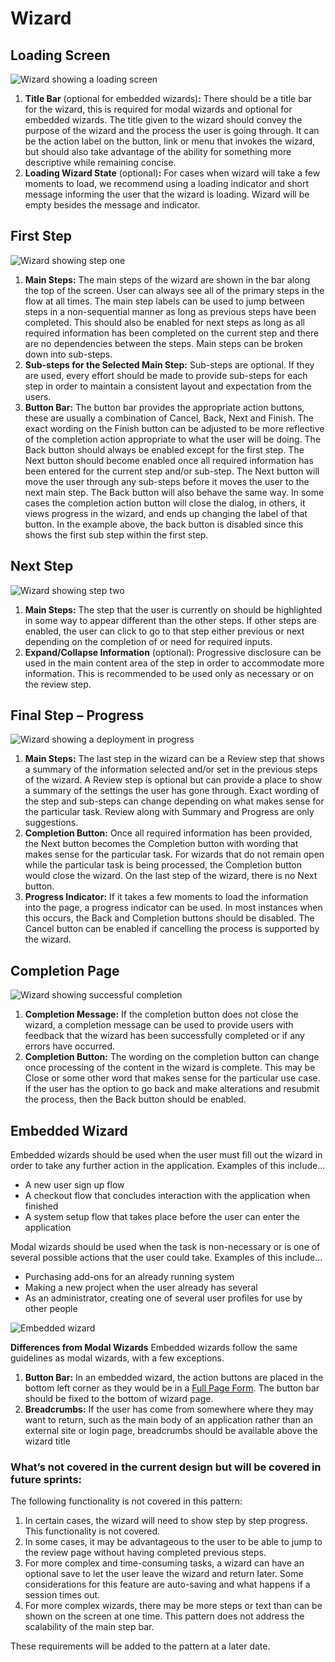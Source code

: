 # Wizard

## Loading Screen

![Wizard showing a loading screen](img/wizard-flow-description1.png)

1. **Title Bar** (optional for embedded wizards)**:** There should be a title bar for the wizard, this is required for modal wizards and optional for embedded wizards. The title given to the wizard should convey the purpose of the wizard and the process the user is going through. It can be the action label on the button, link or menu that invokes the wizard, but should also take advantage of the ability for something more descriptive while remaining concise.
1. **Loading Wizard State** (optional)**:** For cases when wizard will take a few moments to load, we recommend using a loading indicator and short message informing the user that the wizard is loading. Wizard will be empty besides the message and indicator.

## First Step

![Wizard showing step one](img/wizard-flow-description2.png)

1. **Main Steps:** The main steps of the wizard are shown in the bar along the top of the screen. User can always see all of the primary steps in the flow at all times. The main step labels can be used to jump between steps in a non-sequential manner as long as previous steps have been completed. This should also be enabled for next steps as long as all required information has been completed on the current step and there are no dependencies between the steps. Main steps can be broken down into sub-steps.
1. **Sub-steps for the Selected Main Step:** Sub-steps are optional. If they are used, every effort should be made to provide sub-steps for each step in order to maintain a consistent layout and expectation from the users.
1. **Button Bar:** The button bar provides the appropriate action buttons, these are usually a combination of Cancel, Back, Next and Finish. The exact wording on the Finish button can be adjusted to be more reflective of the completion action appropriate to what the user will be doing. The Back button should always be enabled except for the first step. The Next button should become enabled once all required information has been entered for the current step and/or sub-step. The Next button will move the user through any sub-steps before it moves the user to the next main step. The Back button will also behave the same way. In some cases the completion action button will close the dialog, in others, it views progress in the wizard, and ends up changing the label of that button.
In the example above, the back button is disabled since this shows the first sub step within the first step.

## Next Step

![Wizard showing step two](img/wizard-flow-description3.png)

1. **Main Steps:** The step that the user is currently on should be highlighted in some way to appear different than the other steps. If other steps are enabled, the user can click to go to that step either previous or next depending on the completion of or need for required inputs.
1. **Expand/Collapse Information** (optional): Progressive disclosure can be used in the main content area of the step in order to accommodate more information. This is recommended to be used only as necessary or on the review step.

## Final Step – Progress

![Wizard showing a deployment in progress](img/wizard-flow-description4.png)

1. **Main Steps:** The last step in the wizard can be a Review step that shows a summary of the information selected and/or set in the previous steps of the wizard. A Review step is optional but can provide a place to show a summary of the settings the user has gone through. Exact wording of the step and sub-steps can change depending on what makes sense for the particular task. Review along with Summary and Progress are only suggestions.
1. **Completion Button:** Once all required information has been provided, the Next button becomes the Completion button with wording that makes sense for the particular task. For wizards that do not remain open while the particular task is being processed, the Completion button would close the wizard. On the last step of the wizard, there is no Next button.
1. **Progress Indicator:** If it takes a few moments to load the information into the page, a progress indicator can be used. In most instances when this occurs, the Back and Completion buttons should be disabled. The Cancel button can be enabled if cancelling the process is supported by the wizard.

## Completion Page

![Wizard showing successful completion](img/wizard-flow-description5.png)

1. **Completion Message:** If the completion button does not close the wizard, a completion message can be used to provide users with feedback that the wizard has been successfully completed or if any errors have occurred.
1. **Completion Button:** The wording on the completion button can change once processing of the content in the wizard is complete. This may be Close or some other word that makes sense for the particular use case. If the user has the option to go back and make alterations and resubmit the process, then the Back button should be enabled.

## Embedded Wizard

Embedded wizards should be used when the user must fill out the wizard in order to take any further action in the application. Examples of this include...
- A new user sign up flow
- A checkout flow that concludes interaction with the application when finished
- A system setup flow that takes place before the user can enter the application

Modal wizards should be used when the task is non-necessary or is one of several possible actions that the user could take. Examples of this include...
- Purchasing add-ons for an already running system
- Making a new project when the user already has several
- As an administrator, creating one of several user profiles for use by other people

![Embedded wizard](img/embedded-wizard-callout.png)

**Differences from Modal Wizards** Embedded wizards follow the same guidelines as modal wizards, with a few exceptions.
1. **Button Bar:** In an embedded wizard, the action buttons are placed in the bottom left corner as they would be in a [Full Page Form](http://www.patternfly.org/pattern-library/forms-and-controls/buttons-on-forms/#full-page-forms). The button bar should be fixed to the bottom of wizard page.
1. **Breadcrumbs:** If the user has come from somewhere where they may want to return, such as the main body of an application rather than an external site or login page, breadcrumbs should be available above the wizard title

### What’s not covered in the current design but will be covered in future sprints:

The following functionality is not covered in this pattern:

1. In certain cases, the wizard will need to show step by step progress. This functionality is not covered.
1. In some cases, it may be advantageous to the user to be able to jump to the review page without having completed previous steps.
1. For more complex and time-consuming tasks, a wizard can have an optional save to let the user leave the wizard and return later. Some considerations for this feature are auto-saving and what happens if a session times out.
1. For more complex wizards, there may be more steps or text than can be shown on the screen at one time. This pattern does not address the scalability of the main step bar.

These requirements will be added to the pattern at a later date.
